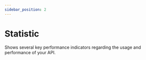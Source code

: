```yaml
---
sidebar_position: 2
---
```


# Statistic

Shows several key performance indicators regarding the usage and performance of your API.

